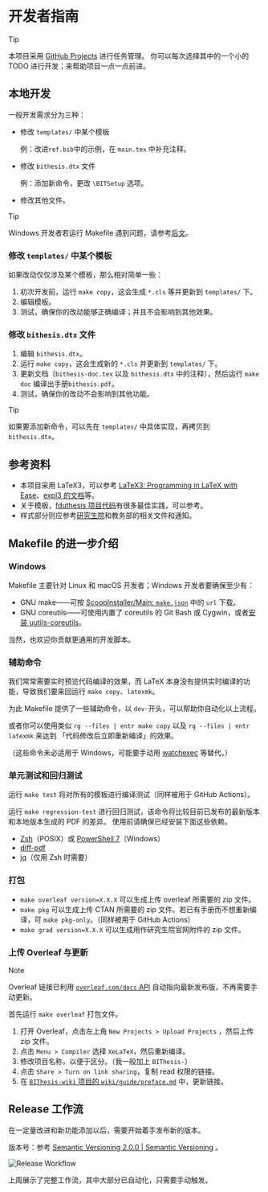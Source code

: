 # 开发者指南

> [!TIP]
>
> 本项目采用 [GitHub Projects](https://github.com/BITNP/BIThesis/projects) 进行任务管理。
> 你可以每次选择其中的一个小的 TODO 进行开发；来帮助项目一点一点前进。

## 本地开发

一般开发需求分为三种：

- 修改 `templates/` 中某个模板

  例：改进`ref.bib`中的示例，在 `main.tex` 中补充注释。

- 修改 `bithesis.dtx` 文件

  例：添加新命令，更改 `\BITSetup` 选项。

- 修改其他文件。

> [!TIP]
>
> Windows 开发者若运行 Makefile 遇到问题，请参考[后文](#Windows)。

### 修改 `templates/` 中某个模板

如果改动仅仅涉及某个模板，那么相对简单一些：

1. 初次开发前，运行 `make copy`，这会生成 `*.cls` 等并更新到 `templates/` 下。
2. 编辑模板。
3. 测试，确保你的改动能够正确编译；并且不会影响到其他效果。

### 修改 `bithesis.dtx` 文件

1. 编辑 `bithesis.dtx`。
2. 运行 `make copy`，这会生成新的 `*.cls` 并更新到 `templates/` 下。
3. 更新文档（`bithesis-doc.tex` 以及 `bithesis.dtx` 中的注释），然后运行 `make doc` 编译出手册`bithesis.pdf`。
4. 测试，确保你的改动不会影响到其他功能。

> [!TIP]
>
> 如果要添加新命令，可以先在 `templates/` 中具体实现，再拷贝到 `bithesis.dtx`。

## 参考资料

- 本项目采用 LaTeX3，可以参考 [LaTeX3: Programming in LaTeX with Ease](https://www.alanshawn.com/tech/2020/10/04/latex3-tutorial.html)、[expl3 的文档](https://www.latex-project.org/help/documentation/)等。
- 关于模板，[fduthesis 项目代码](https://github.com/stone-zeng/fduthesis)有很多最佳实践，可以参考。
- 样式部分则应参考[研究生院](https://grd.bit.edu.cn/xwgz/xwgz2/wjxz_xwgz/)和教务部的相关文件和通知。

## Makefile 的进一步介绍

### Windows

Makefile 主要针对 Linux 和 macOS 开发者；Windows 开发者要确保至少有：

- GNU make——可按 [ScoopInstaller/Main: `make.json`](https://github.com/ScoopInstaller/Main/blob/master/bucket/make.json) 中的 `url` 下载。
- GNU coreutils——可使用内置了 coreutils 的 Git Bash 或 Cygwin，或者[安装 uutils-coreutils](https://uutils.github.io/coreutils/docs/installation.html#windows)。

当然，也欢迎你贡献更通用的开发脚本。

### 辅助命令

我们常常需要实时预览代码编译的效果，而 LaTeX 本身没有提供实时编译的功能，导致我们要来回运行 `make copy`、`latexmk`。

为此 Makefile 提供了一些辅助命令，以 `dev-`开头，可以帮助你自动化以上流程。

或者你可以使用类似 `rg --files | entr make copy` 以及 `rg --files | entr latexmk` 来达到
「代码修改后立即重新编译」的效果。

（这些命令未必适用于 Windows，可能要手动用 [watchexec](https://watchexec.github.io/) 等替代。）

### 单元测试和回归测试

运行 `make test` 将对所有的模板进行编译测试（同样被用于 GitHub Actions）。

运行 `make regression-test` 进行回归测试，该命令将比较目前已发布的最新版本和本地版本生成的 PDF 的差异。
使用前请确保已经安装下面这些依赖。

- [Zsh](https://github.com/ohmyzsh/ohmyzsh/wiki/Installing-ZSH)（POSIX）或 [PowerShell 7](https://learn.microsoft.com/zh-cn/powershell/scripting/install/installing-powershell-on-windows?view=powershell-7.3)（Windows）
- [diff-pdf](https://vslavik.github.io/diff-pdf/)
- [jq](https://jqlang.github.io/jq/)（仅用 Zsh 时需要）

### 打包

- `make overleaf version=X.X.X` 可以生成上传 overleaf 所需要的 zip 文件。
- `make pkg` 可以生成上传 CTAN 所需要的 zip 文件。若已有手册而不想重新编译，可 `make pkg-only`。（同样被用于 GitHub Actions）
- `make grad version=X.X.X` 可以生成用作研究生院官网附件的 zip 文件。

### 上传 Overleaf 与更新

> [!NOTE]
> Overleaf 链接已利用 [`overleaf.com/docs` API](https://www.overleaf.com/devs) 自动指向最新发布版，不再需要手动更新。

首先运行 `make overleaf` 打包文件。

1. 打开 Overleaf，点击左上角 `New Projects > Upload Projects` ，然后上传 zip 文件。
2. 点击 `Menu > Compiler` 选择 `XeLaTeX`，然后重新编译。
3. 修改项目名称，以便于区分。（我一般加上 `BIThesis-`）
4. 点击 `Share > Turn on link sharing`，复制 read 权限的链接。
5. 在 [`BIThesis-wiki` 项目的 `wiki/guide/preface.md`](https://github.com/BITNP/BIThesis-wiki/blob/main/wiki/guide/preface.md) 中，更新链接。

## Release 工作流

在一定量改进和新功能添加以后，需要开始着手发布新的版本。

版本号：参考 [Semantic Versioning 2.0.0 | Semantic Versioning](https://semver.org/) 。

![Release Workflow](./assets/release_workflow.png)

上周展示了完整工作流，其中大部分已自动化，只需要手动触发。
